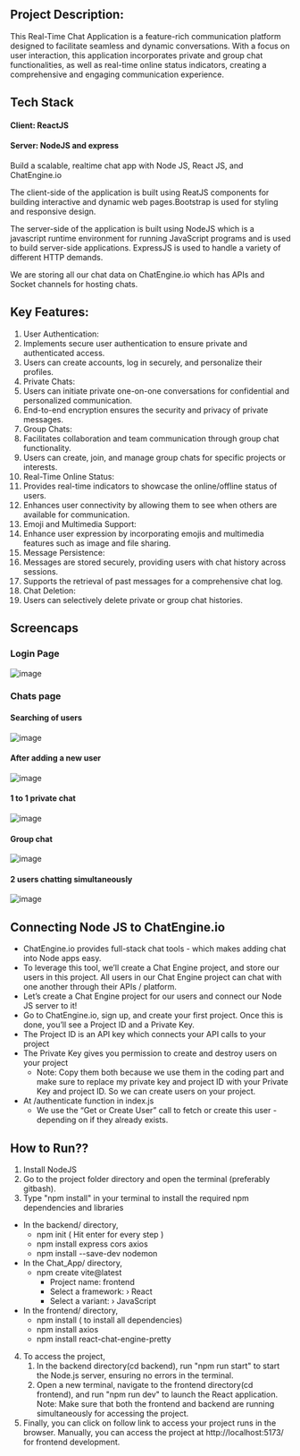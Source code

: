 ## Project Description:
This Real-Time Chat Application is a feature-rich communication platform designed to facilitate seamless and dynamic conversations. With a focus on user interaction, this application incorporates private and group chat functionalities, as well as real-time online status indicators, creating a comprehensive and engaging communication experience.
## Tech Stack
#### Client: ReactJS

#### Server: NodeJS and express
Build a scalable, realtime chat app with Node JS, React JS, and ChatEngine.io

The client-side of the application is built using ReatJS components for building interactive and dynamic web pages.Bootstrap is used for styling and responsive design.

The server-side of the application is built using NodeJS which is a javascript runtime environment for running JavaScript programs and is used to build server-side applications.
ExpressJS is used to handle a variety of different HTTP demands.

 We are storing all our chat data on ChatEngine.io which has APIs and Socket channels for hosting chats.

## Key Features:

1. User Authentication:
 1. Implements secure user authentication to ensure private and authenticated access.
 2. Users can create accounts, log in securely, and personalize their profiles.
2. Private Chats:
 1. Users can initiate private one-on-one conversations for confidential and personalized communication.
 2. End-to-end encryption ensures the security and privacy of private messages.
3. Group Chats:
 1. Facilitates collaboration and team communication through group chat functionality.
 2. Users can create, join, and manage group chats for specific projects or interests.
4. Real-Time Online Status:
 1. Provides real-time indicators to showcase the online/offline status of users.
 2. Enhances user connectivity by allowing them to see when others are available for communication.
5. Emoji and Multimedia Support:
 1. Enhance user expression by incorporating emojis and multimedia features such as image and file sharing.
6. Message Persistence:
 1. Messages are stored securely, providing users with chat history across sessions.
 2. Supports the retrieval of past messages for a comprehensive chat log.
7. Chat Deletion:
 1. Users can selectively delete private or group chat histories.

## Screencaps

### Login Page
![image](https://github.com/Jyothirmai-123/Realtime-Chat-Application/assets/113755812/2f11e9fe-52d5-47c7-9d53-93f4fc6db386)

### Chats page
#### Searching of users
![image](https://github.com/Jyothirmai-123/Realtime-Chat-Application/assets/113755812/ffe9574a-0a6a-40ce-a4bc-facfdeec9b89)

#### After adding a new user
![image](https://github.com/Jyothirmai-123/Realtime-Chat-Application/assets/113755812/2d5499cc-91f1-4b43-b0c0-cc2929b990dd)

#### 1 to 1 private chat
![image](https://github.com/Jyothirmai-123/Realtime-Chat-Application/assets/113755812/52b3570b-e971-4556-81b7-b5be0af41f00)

#### Group chat
![image](https://github.com/Jyothirmai-123/Realtime-Chat-Application/assets/113755812/cc14e6cf-a8d4-4a39-9a26-d85eefa191e3)

#### 2 users chatting simultaneously
![image](https://github.com/Jyothirmai-123/Realtime-Chat-Application/assets/113755812/35930d96-5839-4dbe-b723-ddd45110cbbf)
   
##  Connecting Node JS to ChatEngine.io
* ChatEngine.io provides full-stack chat tools - which makes adding chat into Node apps easy.
* To leverage this tool, we’ll create a Chat Engine project, and store our users in this project. All users in our Chat Engine project can chat with one another through their APIs / platform.
* Let’s create a Chat Engine project for our users and connect our Node JS server to it!
* Go to ChatEngine.io, sign up, and create your first project. Once this is done, you’ll see a Project ID and a Private Key.
* The Project ID is an API key which connects your API calls to your project
* The Private Key gives you permission to create and destroy users on your project
  * Note: Copy them both because we use them in the coding part and make sure to replace my private key and project ID with your Private Key and project ID. So we can create users on your project.
* At /authenticate function in index.js
  * We use the “Get or Create User” call to fetch or create this user - depending on if they already exists.


## How to Run??
1. Install NodeJS
2. Go to the project folder directory and open the terminal (preferably gitbash).
3. Type "npm install" in your terminal to install the required npm dependencies and libraries
* In the backend/ directory,
    * npm init ( Hit enter for every step )
    * npm install express cors axios
    * npm install --save-dev nodemon      
* In the Chat_App/ directory,  
    * npm create vite@latest
        * Project name: frontend
        * Select a framework: › React
        * Select a variant: › JavaScript
* In the frontend/ directory,
   * npm install ( to install all dependencies)
   * npm install axios
   * npm install react-chat-engine-pretty
4. To access the project,
   1. In the backend directory(cd backend), run "npm run start" to start the Node.js server, ensuring no errors in the terminal.
   2. Open a new terminal, navigate to the frontend directory(cd frontend), and run "npm run dev" to launch the React application.
Note: Make sure that both the frontend and backend are running simultaneously for accessing the project.
5. Finally, you can click on follow link to access your project runs in the browser. Manually, you can access the project at http://localhost:5173/ for frontend development.
   

